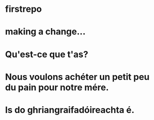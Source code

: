 # firstrepo
# making a change...
# Qu'est-ce que t'as?
# Nous voulons achéter un petit peu du pain pour notre mére.
# Is do ghriangraifadóireachta é.